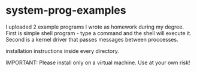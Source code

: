 # system-prog-examples

I uploaded 2 example programs I wrote as homework during my degree.
First is simple shell program - type a command and the shell will execute it.
Second is a kernel driver that passes messages between proccesses.

installation instructions inside every directory.

IMPORTANT: Please install only on a virtual machine. Use at your own risk!
